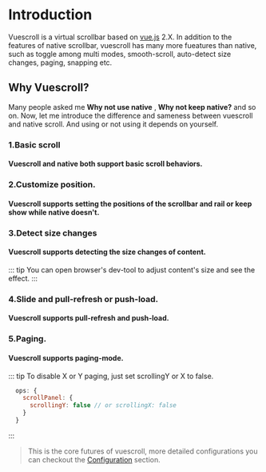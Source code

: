 # Introduction

Vuescroll is a virtual scrollbar based on [vue.js](https://github.com/vuejs/vue) 2.X. In addition to the features of native scrollbar, vuescroll has many more fueatures than native, such as toggle among multi modes, smooth-scroll, auto-detect size changes, paging, snapping etc.

## Why Vuescroll?

Many people asked me **Why not use native** , **Why not keep native?** and so on. Now, let me introduce the difference and sameness between vuescroll and native scroll. And using or not using it depends on yourself.
### 1.Basic scroll
#### Vuescroll and native both support basic scroll behaviors.

<ClientOnly>
<Guide-Inroduction-OrdinaryScroll />
</ClientOnly>

### 2.Customize position.

#### Vuescroll supports setting the positions of the scrollbar and rail or keep show while native doesn't.

<ClientOnly>
<Guide-Inroduction-SetPositionAndKeepShow />
</ClientOnly>

### 3.Detect size changes
#### Vuescroll supports detecting the size changes of content.
::: tip
    You can open browser's dev-tool to adjust content's size and see the effect.
:::
<ClientOnly>
<Guide-Inroduction-DetectSizeChange />
</ClientOnly>

### 4.Slide and pull-refresh or push-load.
#### Vuescroll supports pull-refresh and push-load.

<ClientOnly>
<Guide-Inroduction-PullRefreshOrPushLoad />
</ClientOnly>

### 5.Paging.
#### Vuescroll supports paging-mode.

<ClientOnly>
<Guide-Inroduction-Paging />
</ClientOnly>

::: tip
To disable X or Y paging, just set scrollingY or X to false.
```javascript
  ops: {
    scrollPanel: {
      scrollingY: false // or scrollingX: false
    }
  }
```
:::

> This is the core futures of vuescroll, more detailed configurations you can checkout the [Configuration](Configuration.html) section.

